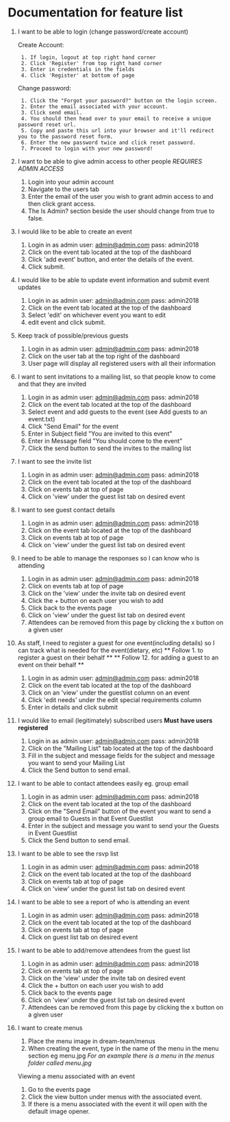 # Documentation for feature list

1. I want to be able to login (change password/create account)

	Create Account:
	
		1. If login, logout at top right hand corner
		2. Click 'Register' from top right hand corner
		3. Enter in credentials in the fields
		4. Click 'Register' at bottom of page

	Change password:
	
		1. Click the "Forgot your password?" button on the login screen.
		2. Enter the email associated with your account. 
		3. Click send email. 
		4. You should then head over to your email to receive a unique password reset url.
		5. Copy and paste this url into your browser and it'll redirect you to the password reset form. 
		6. Enter the new password twice and click reset password. 
		7. Proceed to login with your new password! 

2. I want to be able to give admin access to other people
	*REQUIRES ADMIN ACCESS*
	1. Login into your admin account
	2. Navigate to the users tab
	3. Enter the email of the user you wish to grant admin access to and then click grant access. 
	4. The Is Admin? section beside the user should change from true to false. 

4. I would like to be able to create an event
	1. Login in as admin user: admin@admin.com
			     pass: admin2018
	2. Click on the event tab located at the top of the dashboard
	3. Click 'add event' button, and enter the details of the event.
	4. Click submit.

5. I would like to be able to update event information and submit event updates
	1. Login in as admin user: admin@admin.com
			     pass: admin2018
	2. Click on the event tab located at the top of the dashboard
	3. Select 'edit' on whichever event you want to edit
	4. edit event and click submit.

6. Keep track of possible/previous guests
	1. Login in as admin user: admin@admin.com
			     pass: admin2018
	2. Click on the user tab at the top right of the dashboard
	3. User page will display all registered users with all their information

8. I want to sent invitations to a mailing list, so that people know to come and that they are invited
	1. Login in as admin user: admin@admin.com pass: admin2018
	2. Click on the event tab located at the top of the dashboard
	3. Select event and add guests to the event (see Add guests to an event.txt) 
	4. Click "Send Email" for the event
	5. Enter in Subject field "You are invited to this event"
	6. Enter in Message field "You should come to the event"
	7. Click the send button to send the invites to the mailing list

10. I want to see the invite list
	1. Login in as admin user: admin@admin.com
			     pass: admin2018
	2. Click on the event tab located at the top of the dashboard
	3. Click on events tab at top of page
	4. Click on 'view' under the guest list tab on desired event

11. I want to see guest contact details
	1. Login in as admin user: admin@admin.com
			     pass: admin2018
	2. Click on the event tab located at the top of the dashboard
	3. Click on events tab at top of page
	4. Click on 'view' under the guest list tab on desired event

12. I need to be able to manage the responses so I can know who is attending
	1. Login in as admin user: admin@admin.com
			     pass: admin2018
	2. Click on events tab at top of page
	3. Click on the 'view' under the invite tab on desired event
	4. Click the + button on each user you wish to add
	5. Click back to the events page
	6. Click on 'view' under the guest list tab on desired event
	7. Attendees can be removed from this page by clicking the x button on a given user

13. As staff, I need to register a guest for one event(including details) so I can track what is needed for the event(dietary, etc)
	** Follow 1. to register a guest on their behalf **
	** Follow 12. for adding a guest to an event on their behalf **
	1. Login in as admin user: admin@admin.com
			     pass: admin2018
	2. Click on the event tab located at the top of the dashboard
	3. Click on an 'view' under the guestlist column on an event
	4. Click 'edit needs' under the edit special requirements column
	5. Enter in details and click submit

20. I would like to email (legitimately) subscribed users
	**Must have users registered**
	1. Login in as admin user: admin@admin.com pass: admin2018
	2. Click on the "Mailing List" tab located at the top of the dashboard
	3. Fill in the subject and message fields for the subject and message you want to send your Mailing List
	4. Click the Send button to send email.

21. I want to be able to contact attendees easily eg. group email
	1. Login in as admin user: admin@admin.com pass: admin2018
	2. Click on the event tab located at the top of the dashboard
	3. Click on the "Send Email" button of the event you want to send a group email to Guests in that Event Guestlist
	4. Enter in the subject and message you want to send your the Guests in Event Guestlist
	5. Click the Send button to send email.

22. I want to be able to see the rsvp list
	1. Login in as admin user: admin@admin.com
			     pass: admin2018
	2. Click on the event tab located at the top of the dashboard
	3. Click on events tab at top of page
	4. Click on 'view' under the guest list tab on desired event

24. I want to be able to see a report of who is attending an event
	1. Login in as admin user: admin@admin.com
			     pass: admin2018
	2. Click on the event tab located at the top of the dashboard
	3. Click on events tab at top of page
	4. Click on guest list tab on desired event

28. I want to be able to add/remove attendees from the guest list
	1. Login in as admin user: admin@admin.com
			     pass: admin2018
	2. Click on events tab at top of page
	3. Click on the 'view' under the invite tab on desired event
	4. Click the + button on each user you wish to add
	5. Click back to the events page
	6. Click on 'view' under the guest list tab on desired event
	7. Attendees can be removed from this page by clicking the x button on a given user

29. I want to create menus
	1. Place the menu image in dream-team/menus
	2. When creating the event, type in the name of the menu in the menu section eg menu.jpg
	*For an example there is a menu in the menus folder called menu.jpg*

	Viewing a menu associated with an event

	1. Go to the events page
	2. Click the view button under menus with the associated event. 
	3. If there is a menu associated with the event it will open with the default image opener. 




